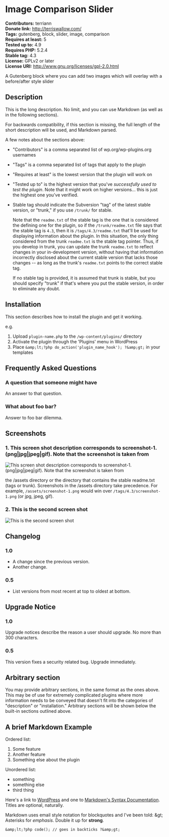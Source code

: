 # Image Comparison Slider #
**Contributors:** terriann  
**Donate link:** http://terriswallow.com/  
**Tags:** gutenberg, block, slider, image, comparison  
**Requires at least:** 5  
**Tested up to:** 4.9  
**Requires PHP:** 5.2.4  
**Stable tag:** 4.3  
**License:** GPLv2 or later  
**License URI:** http://www.gnu.org/licenses/gpl-2.0.html  

A Gutenberg block where you can add two images which will overlay with a before/after style slider

## Description ##

This is the long description.  No limit, and you can use Markdown (as well as in the following sections).

For backwards compatibility, if this section is missing, the full length of the short description will be used, and
Markdown parsed.

A few notes about the sections above:

*   "Contributors" is a comma separated list of wp.org/wp-plugins.org usernames
*   "Tags" is a comma separated list of tags that apply to the plugin
*   "Requires at least" is the lowest version that the plugin will work on
*   "Tested up to" is the highest version that you've *successfully used to test the plugin*. Note that it might work on
higher versions... this is just the highest one you've verified.
*   Stable tag should indicate the Subversion "tag" of the latest stable version, or "trunk," if you use `/trunk/` for
stable.

    Note that the `readme.txt` of the stable tag is the one that is considered the defining one for the plugin, so
if the `/trunk/readme.txt` file says that the stable tag is `4.3`, then it is `/tags/4.3/readme.txt` that'll be used
for displaying information about the plugin.  In this situation, the only thing considered from the trunk `readme.txt`
is the stable tag pointer.  Thus, if you develop in trunk, you can update the trunk `readme.txt` to reflect changes in
your in-development version, without having that information incorrectly disclosed about the current stable version
that lacks those changes -- as long as the trunk's `readme.txt` points to the correct stable tag.

    If no stable tag is provided, it is assumed that trunk is stable, but you should specify "trunk" if that's where
you put the stable version, in order to eliminate any doubt.

## Installation ##

This section describes how to install the plugin and get it working.

e.g.

1. Upload `plugin-name.php` to the `/wp-content/plugins/` directory
1. Activate the plugin through the 'Plugins' menu in WordPress
1. Place `&amp;lt;?php do_action('plugin_name_hook'); ?&amp;gt;` in your templates

## Frequently Asked Questions ##

### A question that someone might have ###

An answer to that question.

### What about foo bar? ###

Answer to foo bar dilemma.

## Screenshots ##

### 1. This screen shot description corresponds to screenshot-1.(png|jpg|jpeg|gif). Note that the screenshot is taken from ###
![This screen shot description corresponds to screenshot-1.(png|jpg|jpeg|gif). Note that the screenshot is taken from](http://ps.w.org/image-comparison-slider/assets/screenshot-1.png)

the /assets directory or the directory that contains the stable readme.txt (tags or trunk). Screenshots in the /assets
directory take precedence. For example, `/assets/screenshot-1.png` would win over `/tags/4.3/screenshot-1.png`
(or jpg, jpeg, gif).
### 2. This is the second screen shot ###
![This is the second screen shot](http://ps.w.org/image-comparison-slider/assets/screenshot-2.png)


## Changelog ##

### 1.0 ###
* A change since the previous version.
* Another change.

### 0.5 ###
* List versions from most recent at top to oldest at bottom.

## Upgrade Notice ##

### 1.0 ###
Upgrade notices describe the reason a user should upgrade.  No more than 300 characters.

### 0.5 ###
This version fixes a security related bug.  Upgrade immediately.

## Arbitrary section ##

You may provide arbitrary sections, in the same format as the ones above.  This may be of use for extremely complicated
plugins where more information needs to be conveyed that doesn't fit into the categories of "description" or
"installation."  Arbitrary sections will be shown below the built-in sections outlined above.

## A brief Markdown Example ##

Ordered list:

1. Some feature
1. Another feature
1. Something else about the plugin

Unordered list:

* something
* something else
* third thing

Here's a link to [WordPress](https://wordpress.org/ "Your favorite software") and one to [Markdown's Syntax Documentation][markdown syntax].
Titles are optional, naturally.

[markdown syntax]: http://daringfireball.net/projects/markdown/syntax
            "Markdown is what the parser uses to process much of the readme file"

Markdown uses email style notation for blockquotes and I've been told:
&amp;gt; Asterisks for *emphasis*. Double it up  for **strong**.

`&amp;lt;?php code(); // goes in backticks ?&amp;gt;`
